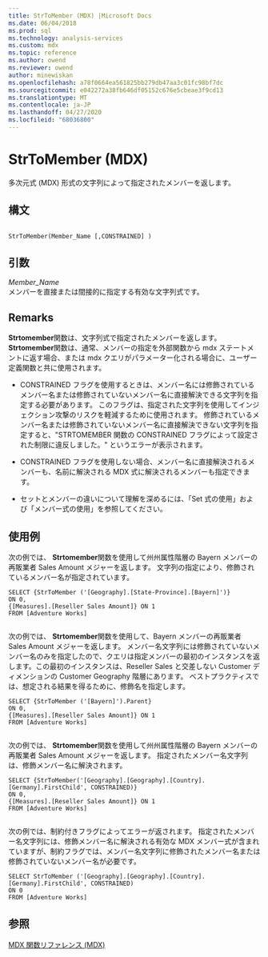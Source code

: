 ```yaml
---
title: StrToMember (MDX) |Microsoft Docs
ms.date: 06/04/2018
ms.prod: sql
ms.technology: analysis-services
ms.custom: mdx
ms.topic: reference
ms.author: owend
ms.reviewer: owend
author: minewiskan
ms.openlocfilehash: a78f0664ea561825bb279db47aa3c01fc98bf7dc
ms.sourcegitcommit: e042272a38fb646df05152c676e5cbeae3f9cd13
ms.translationtype: MT
ms.contentlocale: ja-JP
ms.lasthandoff: 04/27/2020
ms.locfileid: "68036800"
---
```

# <a name="strtomember-mdx"></a>StrToMember (MDX)


  多次元式 (MDX) 形式の文字列によって指定されたメンバーを返します。  
  
## <a name="syntax"></a>構文  
  
```  
  
StrToMember(Member_Name [,CONSTRAINED] )   
```  
  
## <a name="arguments"></a>引数  
 *Member_Name*  
 メンバーを直接または間接的に指定する有効な文字列式です。  
  
## <a name="remarks"></a>Remarks  
 **Strtomember**関数は、文字列式で指定されたメンバーを返します。 **Strtomember**関数は、通常、メンバーの指定を外部関数から mdx ステートメントに返す場合、または mdx クエリがパラメーター化される場合に、ユーザー定義関数と共に使用されます。  
  
-   CONSTRAINED フラグを使用するときは、メンバー名には修飾されているメンバー名または修飾されていないメンバー名に直接解決できる文字列を指定する必要があります。 このフラグは、指定された文字列を使用してインジェクション攻撃のリスクを軽減するために使用されます。 修飾されているメンバー名または修飾されていないメンバー名に直接解決できない文字列を指定すると、"STRTOMEMBER 関数の CONSTRAINED フラグによって設定された制限に違反しました。" というエラーが表示されます。  
  
-   CONSTRAINED フラグを使用しない場合、メンバー名に直接解決されるメンバーも、名前に解決される MDX 式に解決されるメンバーも指定できます。  
  
-   セットとメンバーの違いについて理解を深めるには、「Set 式の使用」および「メンバー式の使用」を参照してください。  
  
## <a name="examples"></a>使用例  
 次の例では、 **Strtomember**関数を使用して州州属性階層の Bayern メンバーの再販業者 Sales Amount メジャーを返します。 文字列の指定により、修飾されているメンバー名が指定されています。  
  
```  
SELECT {StrToMember ('[Geography].[State-Province].[Bayern]')}  
ON 0,  
{[Measures].[Reseller Sales Amount]} ON 1  
FROM [Adventure Works]  
  
```  
  
 次の例では、 **Strtomember**関数を使用して、Bayern メンバーの再販業者 Sales Amount メジャーを返します。 メンバー名文字列には修飾されていないメンバー名のみを指定したので、クエリは指定メンバーの最初のインスタンスを返します。この最初のインスタンスは、Reseller Sales と交差しない Customer ディメンションの Customer Geography 階層にあります。 ベストプラクティスでは、想定される結果を得るために、修飾名を指定します。  
  
```  
SELECT {StrToMember ('[Bayern]').Parent}  
ON 0,  
{[Measures].[Reseller Sales Amount]} ON 1  
FROM [Adventure Works]  
  
```  
  
 次の例では、 **Strtomember**関数を使用して州州属性階層の Bayern メンバーの再販業者 Sales Amount メジャーを返します。 指定されたメンバー名文字列は、修飾メンバー名に解決されます。  
  
```  
SELECT {StrToMember('[Geography].[Geography].[Country].[Germany].FirstChild', CONSTRAINED)}  
ON 0,  
{[Measures].[Reseller Sales Amount]} ON 1  
FROM [Adventure Works]  
  
```  
  
 次の例では、制約付きフラグによってエラーが返されます。 指定されたメンバー名文字列には、修飾メンバー名に解決される有効な MDX メンバー式が含まれていますが、制約フラグでは、メンバー名文字列に修飾されたメンバー名または修飾されていないメンバー名が必要です。  
  
```  
SELECT StrToMember ('[Geography].[Geography].[Country].[Germany].FirstChild', CONSTRAINED)  
ON 0  
FROM [Adventure Works]  
```  
  
## <a name="see-also"></a>参照  
 [MDX 関数リファレンス &#40;MDX&#41;](../mdx/mdx-function-reference-mdx.md)  
  
  
